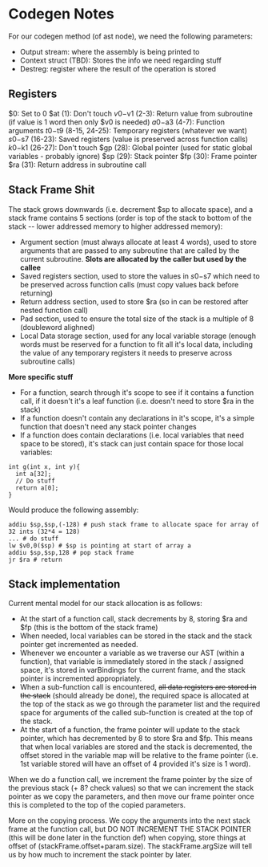 Codegen Notes
=============
For our codegen method (of ast node), we need the following parameters:
- Output stream: where the assembly is being printed to
- Context struct (TBD): Stores the info we need regarding stuff
- Destreg: register where the result of the operation is stored


Registers
---------
$0: Set to 0
$at (1): Don't touch
$v0-$v1 (2-3): Return value from subroutine (if value is 1 word then only $v0 is needed)
$a0-$a3 (4-7): Function arguments
$t0-$t9 (8-15, 24-25): Temporary registers (whatever we want)
$s0-$s7 (16-23): Saved registers (value is preserved across function calls)
$k0-$k1 (26-27): Don't touch
$gp (28): Global pointer (used for static global variables - probably ignore)
$sp (29): Stack pointer
$fp (30): Frame pointer
$ra (31): Return address in subroutine call


Stack Frame Shit
----------------
The stack grows downwards (i.e. decrement $sp to allocate space), and a stack frame contains 5 sections (order is top of the stack to bottom of the stack -- lower addressed memory to higher addressed memory):
- Argument section (must always allocate at least 4 words), used to store arguments that are passed to any subroutine that are called by the current subroutine. **Slots are allocated by the caller but used by the callee**
- Saved registers section, used to store the values in $s0-$s7 which need to be preserved across function calls (must copy values back before returning)
- Return address section, used to store $ra (so in can be restored after nested function call)
- Pad section, used to ensure the total size of the stack is a multiple of 8 (doubleword alighned)
- Local Data storage section, used for any local variable storage (enough words must be reserved for a function to fit all it's local data, including the value of any temporary registers it needs to preserve across subroutine calls)

**More specific stuff**
- For a function, search through it's scope to see if it contains a function call, if it doesn't it's a leaf function (i.e. doesn't need to store $ra in the stack)
- If a function doesn't contain any declarations in it's scope, it's a simple function that doesn't need any stack pointer changes
- If a function does contain declarations (i.e. local variables that need space to be stored), it's stack can just contain space for those local variables:
```
int g(int x, int y){
  int a[32];
  // Do stuff
  return a[0];
}
```
Would produce the following assembly:
```
addiu $sp,$sp,(-128) # push stack frame to allocate space for array of 32 ints (32*4 = 128)
... # do stuff
lw $v0,0($sp) # $sp is pointing at start of array a
addiu $sp,$sp,128 # pop stack frame
jr $ra # return
```

Stack implementation
--------------------
Current mental model for our stack allocation is as follows:
- At the start of a function call, stack decrements by 8, storing $ra and $fp (this is the bottom of the stack frame)
- When needed, local variables can be stored in the stack and the stack pointer get incremented as needed.
- Whenever we encounter a variable as we traverse our AST (within a function), that variable is immediately stored in the stack / assigned space, it's stored in varBindings for the current frame, and the stack pointer is incremented appropriately.
- When a sub-function call is encountered, <del>all data registers are stored in the stack</del> (should already be done), the required space is allocated at the top of the stack as we go through the parameter list and the required space for arguments of the called sub-function is created at the top of the stack.
- At the start of a function, the frame pointer will update to the stack pointer, which has decremented by 8 to store $ra and $fp. This means that when local variables are stored and the stack is decremented, the offset stored in the variable map will be relative to the frame pointer (i.e. 1st variable stored will have an offset of 4 provided it's size is 1 word).

When we do a function call, we increment the frame pointer by the size of the previous stack (+ 8? check values) so that we can increment the stack pointer as we copy the parameters, and then move our frame pointer once this is completed to the top of the copied parameters.

More on the copying process. We copy the arguments into the next stack frame at the function call, but DO NOT INCREMENT THE STACK POINTER (this will be done later in the function def) when copying, store things at offset of (stackFrame.offset+param.size). The stackFrame.argSize will tell us by how much to increment the stack pointer by later.
